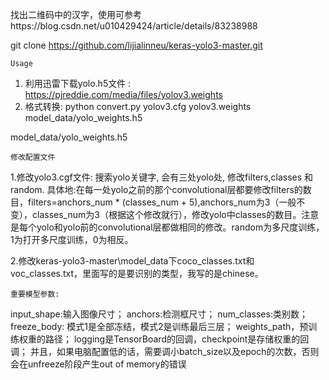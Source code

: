 找出二维码中的汉字，使用可参考https://blog.csdn.net/u010429424/article/details/83238988

git clone https://github.com/lijialinneu/keras-yolo3-master.git


```
Usage
```
1. 利用迅雷下载yolo.h5文件 : https://pjreddie.com/media/files/yolov3.weights
2. 格式转换: python convert.py yolov3.cfg yolov3.weights model_data/yolo_weights.h5

model_data/yolo_weights.h5

```
修改配置文件
```
1.修改yolo3.cgf文件:
搜索yolo关键字, 会有三处yolo处, 修改filters,classes 和 random. 具体地:在每一处yolo之前的那个convolutional层都要修改filters的数目，filters=anchors_num * (classes_num + 5),anchors_num为3（一般不变），classes_num为3（根据这个修改就行），修改yolo中classes的数目。注意是每个yolo和yolo前的convolutional层都做相同的修改。random为多尺度训练，1为打开多尺度训练，0为相反。

2.修改keras-yolo3-master\model_data下coco_classes.txt和voc_classes.txt，里面写的是要识别的类型，我写的是chinese。

```
重要模型参数:

```
input_shape:输入图像尺寸；
anchors:检测框尺寸；
num_classes:类别数；
freeze_body: 模式1是全部冻结，模式2是训练最后三层；
weights_path，预训练权重的路径；
logging是TensorBoard的回调，checkpoint是存储权重的回调；
并且，如果电脑配置低的话，需要调小batch_size以及epoch的次数，否则会在unfreeze阶段产生out of memory的错误